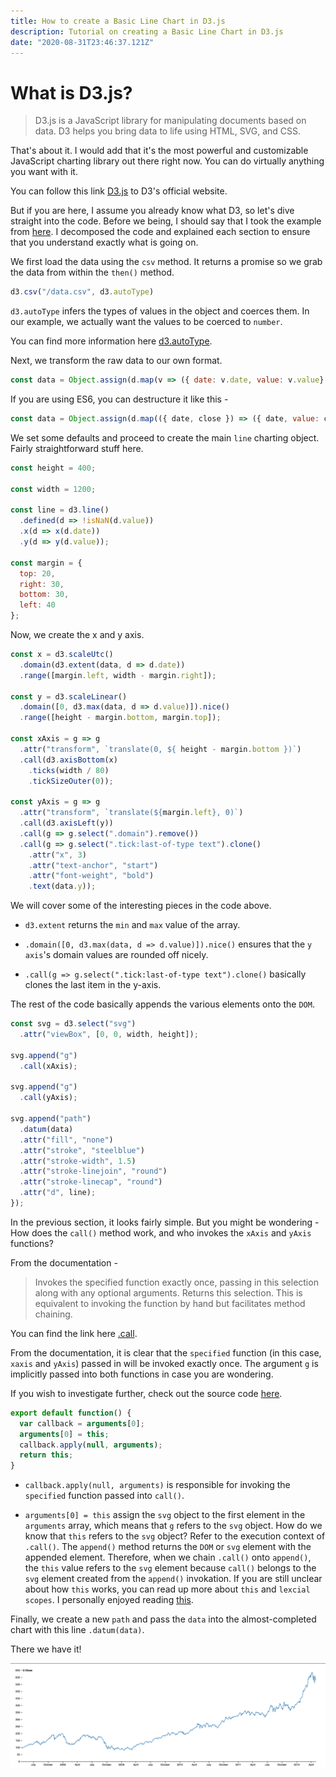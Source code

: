 ```yaml
---
title: How to create a Basic Line Chart in D3.js
description: Tutorial on creating a Basic Line Chart in D3.js
date: "2020-08-31T23:46:37.121Z"
---
```


# What is D3.js?
> D3.js is a JavaScript library for manipulating documents based on data. D3 helps you bring data to life using HTML, SVG, and CSS.

That's about it. I would add that it's the most powerful and customizable JavaScript charting library out there right now. You can do virtually anything you want with it.

You can follow this link [D3.js](https://https://d3js.org/) to D3's official website.

But if you are here, I assume you already know what D3, so let's dive straight into the code. Before we being, I should say that I took the example from [here](https://observablehq.com/@d3/line-chart). I decomposed the code and explained each section to ensure that you understand exactly what is going on.

We first load the data using the `csv` method. It returns a promise so we grab the data from within the `then()` method.

```javascript
d3.csv("/data.csv", d3.autoType)
```
`d3.autoType` infers the types of values in the object and coerces them. In our example, we actually want the values to be coerced to `number`.

You can find more information here [d3.autoType](https://github.com/d3/d3-dsv#autoType).

Next, we transform the raw data to our own format.

```javascript
const data = Object.assign(d.map(v => ({ date: v.date, value: v.value} )), { y: "$ Close" });
```

If you are using ES6, you can destructure it like this -

```javascript
const data = Object.assign(d.map(({ date, close }) => ({ date, value: close } )), { y: "$ Close" });
```

We set some defaults and proceed to create the main `line` charting object. Fairly straightforward stuff here.

```javascript
const height = 400;

const width = 1200;

const line = d3.line()
  .defined(d => !isNaN(d.value))
  .x(d => x(d.date))
  .y(d => y(d.value));

const margin = {
  top: 20,
  right: 30,
  bottom: 30,
  left: 40
};
```
Now, we create the x and y axis.

```javascript
const x = d3.scaleUtc()
  .domain(d3.extent(data, d => d.date))
  .range([margin.left, width - margin.right]);

const y = d3.scaleLinear()
  .domain([0, d3.max(data, d => d.value)]).nice()
  .range([height - margin.bottom, margin.top]);

const xAxis = g => g
  .attr("transform", `translate(0, ${ height - margin.bottom })`)
  .call(d3.axisBottom(x)
    .ticks(width / 80)
    .tickSizeOuter(0));

const yAxis = g => g
  .attr("transform", `translate(${margin.left}, 0)`)
  .call(d3.axisLeft(y))
  .call(g => g.select(".domain").remove())
  .call(g => g.select(".tick:last-of-type text").clone()
    .attr("x", 3)
    .attr("text-anchor", "start")
    .attr("font-weight", "bold")
    .text(data.y));
```

We will cover some of the interesting pieces in the code above.

* `d3.extent` returns the `min` and `max` value of the array.

* `.domain([0, d3.max(data, d => d.value)]).nice()` ensures that the `y axis`'s domain values are rounded off nicely.

* `.call(g => g.select(".tick:last-of-type text").clone()` basically clones the last item in the y-axis.

The rest of the code basically appends the various elements onto the `DOM`.

```javascript
const svg = d3.select("svg")
  .attr("viewBox", [0, 0, width, height]);

svg.append("g")
  .call(xAxis);

svg.append("g")
  .call(yAxis);

svg.append("path")
  .datum(data)
  .attr("fill", "none")
  .attr("stroke", "steelblue")
  .attr("stroke-width", 1.5)
  .attr("stroke-linejoin", "round")
  .attr("stroke-linecap", "round")
  .attr("d", line);
});
```
In the previous section, it looks fairly simple. But you might be wondering - How does the `call()` method work, and who invokes the `xAxis` and `yAxis` functions?

From the documentation -
> Invokes the specified function exactly once, passing in this selection along with any optional arguments. Returns this selection. This is equivalent to invoking the function by hand but facilitates method chaining.

You can find the link here [.call](https://github.com/d3/d3-selection#selection_call).

From the documentation, it is clear that the `specified` function (in this case, `xaxis` and `yAxis`) passed in will be invoked exactly once. The argument `g` is implicitly passed into both functions in case you are wondering.

If you wish to investigate further, check out the source code [here](https://github.com/d3/d3-selection/blob/master/src/selection/call.js).

```javascript
export default function() {
  var callback = arguments[0];
  arguments[0] = this;
  callback.apply(null, arguments);
  return this;
}
```

* `callback.apply(null, arguments)` is responsible for invoking the `specified` function passed into `call()`.

* `arguments[0] = this` assign the `svg` object to the first element in the `arguments` array, which means that `g` refers to the `svg` object. How do we know that `this` refers to the `svg` object? Refer to the execution context of `.call()`. The `append()` method returns the `DOM` or `svg` element with the appended element. Therefore, when we chain `.call()` onto `append()`, the `this` value refers to the `svg` element because `call()` belongs to the `svg` element created from the `append()` invokation. If you are still unclear about how `this` works, you can read up more about `this` and `lexcial scopes`. I personally enjoyed reading [this](https://github.com/getify/You-Dont-Know-JS/blob/1st-ed/this%20%26%20object%20prototypes/ch1.md).

Finally, we create a new `path` and pass the `data` into the almost-completed chart with this line `.datum(data)`.

There we have it!

![Line Chart](../../assets/d3-line-chart.png)